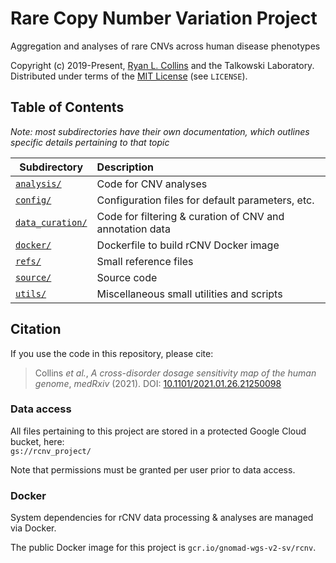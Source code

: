 # Rare Copy Number Variation Project

Aggregation and analyses of rare CNVs across human disease phenotypes  

Copyright (c) 2019-Present, [Ryan L. Collins](mailto:rlcollins@g.harvard.edu) and the Talkowski Laboratory.  
Distributed under terms of the [MIT License](/LICENSE) (see `LICENSE`).  


## Table of Contents  

_Note: most subdirectories have their own documentation, which outlines specific details pertaining to that topic_

| Subdirectory | Description |
| --- | :--- |
| [`analysis/`](https://github.com/talkowski-lab/rCNV2/tree/master/analysis/) | Code for CNV analyses |
| [`config/`](https://github.com/talkowski-lab/rCNV2/tree/master/config/) | Configuration files for default parameters, etc. |
| [`data_curation/`](https://github.com/talkowski-lab/rCNV2/tree/master/data_curation/) | Code for filtering & curation of CNV and annotation data |
| [`docker/`](https://github.com/talkowski-lab/rCNV2/tree/master/docker/) | Dockerfile to build rCNV Docker image |
| [`refs/`](https://github.com/talkowski-lab/rCNV2/tree/master/refs/) | Small reference files |
| [`source/`](https://github.com/talkowski-lab/rCNV2/tree/master/source/) | Source code |  
| [`utils/`](https://github.com/talkowski-lab/rCNV2/tree/master/utils/) | Miscellaneous small utilities and scripts |  


## Citation  

If you use the code in this repository, please cite:  
> Collins _et al._, _A cross-disorder dosage sensitivity map of the human genome_, _medRxiv_ (2021). DOI: [10.1101/2021.01.26.21250098](https://doi.org/10.1101/2021.01.26.21250098)  


### Data access  

All files pertaining to this project are stored in a protected Google Cloud bucket, here:  
`gs://rcnv_project/`

Note that permissions must be granted per user prior to data access.  


### Docker  

System dependencies for rCNV data processing & analyses are managed via Docker.  

The public Docker image for this project is `gcr.io/gnomad-wgs-v2-sv/rcnv`.  
